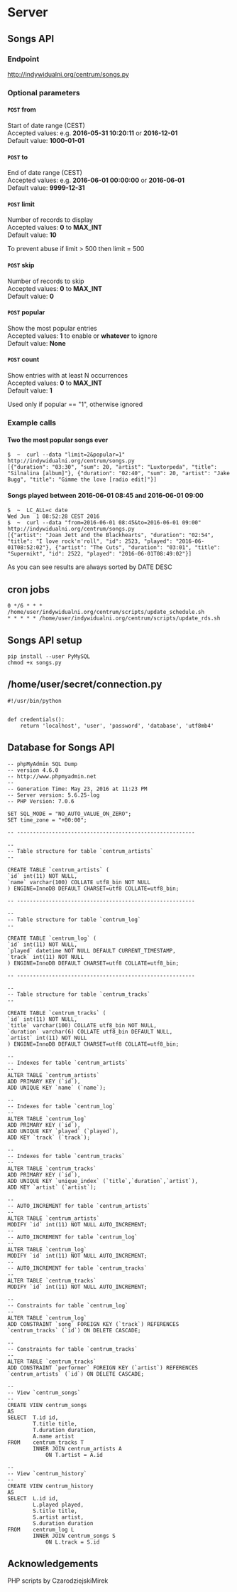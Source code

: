 Server
==============

Songs API
--------------

### Endpoint

http://indywidualni.org/centrum/songs.py

### Optional parameters

#### `POST`  from 
Start of date range (CEST)  
Accepted values: e.g. **2016-05-31 10:20:11** or **2016-12-01**  
Default value: **1000-01-01**

#### `POST`  to 
End of date range (CEST)  
Accepted values: e.g. **2016-06-01 00:00:00** or **2016-06-01**  
Default value: **9999-12-31**

#### `POST`  limit 
Number of records to display  
Accepted values: **0** to **MAX_INT**  
Default value: **10**

To prevent abuse if limit > 500 then limit = 500

#### `POST`  skip 
Number of records to skip  
Accepted values: **0** to **MAX_INT**  
Default value: **0**

#### `POST`  popular 
Show the most popular entries  
Accepted values: **1** to enable or **whatever** to ignore  
Default value: **None**

#### `POST`  count 
Show entries with at least N occurrences  
Accepted values: **0** to **MAX_INT**  
Default value: **1**  

Used only if popular == "1", otherwise ignored

### Example calls

#### Two the most popular songs ever

    $  ~  curl --data "limit=2&popular=1" http://indywidualni.org/centrum/songs.py
    [{"duration": "03:30", "sum": 20, "artist": "Luxtorpeda", "title": "Silnalina [album]"}, {"duration": "02:40", "sum": 20, "artist": "Jake Bugg", "title": "Gimme the love [radio edit]"}]

#### Songs played between 2016-06-01 08:45 and 2016-06-01 09:00

    $  ~  LC_ALL=c date
    Wed Jun  1 08:52:28 CEST 2016
    $  ~  curl --data "from=2016-06-01 08:45&to=2016-06-01 09:00" http://indywidualni.org/centrum/songs.py
    [{"artist": "Joan Jett and the Blackhearts", "duration": "02:54", "title": "I love rock'n'roll", "id": 2523, "played": "2016-06-01T08:52:02"}, {"artist": "The Cuts", "duration": "03:01", "title": "Supernikt", "id": 2522, "played": "2016-06-01T08:49:02"}]

As you can see results are always sorted by DATE DESC

cron jobs
--------------

    0 */6 * * * /home/user/indywidualni.org/centrum/scripts/update_schedule.sh
    * * * * * /home/user/indywidualni.org/centrum/scripts/update_rds.sh

Songs API setup
--------------

    pip install --user PyMySQL
    chmod +x songs.py
    
/home/user/secret/connection.py
--------------

    #!/usr/bin/python
    
    
    def credentials():
        return 'localhost', 'user', 'password', 'database', 'utf8mb4'

Database for Songs API
--------------

    -- phpMyAdmin SQL Dump
    -- version 4.6.0
    -- http://www.phpmyadmin.net
    --
    -- Generation Time: May 23, 2016 at 11:23 PM
    -- Server version: 5.6.25-log
    -- PHP Version: 7.0.6

    SET SQL_MODE = "NO_AUTO_VALUE_ON_ZERO";
    SET time_zone = "+00:00";

    -- --------------------------------------------------------

    --
    -- Table structure for table `centrum_artists`
    --

    CREATE TABLE `centrum_artists` (
    `id` int(11) NOT NULL,
    `name` varchar(100) COLLATE utf8_bin NOT NULL
    ) ENGINE=InnoDB DEFAULT CHARSET=utf8 COLLATE=utf8_bin;

    -- --------------------------------------------------------

    --
    -- Table structure for table `centrum_log`
    --

    CREATE TABLE `centrum_log` (
    `id` int(11) NOT NULL,
    `played` datetime NOT NULL DEFAULT CURRENT_TIMESTAMP,
    `track` int(11) NOT NULL
    ) ENGINE=InnoDB DEFAULT CHARSET=utf8 COLLATE=utf8_bin;

    -- --------------------------------------------------------

    --
    -- Table structure for table `centrum_tracks`
    --

    CREATE TABLE `centrum_tracks` (
    `id` int(11) NOT NULL,
    `title` varchar(100) COLLATE utf8_bin NOT NULL,
    `duration` varchar(6) COLLATE utf8_bin DEFAULT NULL,
    `artist` int(11) NOT NULL
    ) ENGINE=InnoDB DEFAULT CHARSET=utf8 COLLATE=utf8_bin;

    --
    -- Indexes for table `centrum_artists`
    --
    ALTER TABLE `centrum_artists`
    ADD PRIMARY KEY (`id`),
    ADD UNIQUE KEY `name` (`name`);

    --
    -- Indexes for table `centrum_log`
    --
    ALTER TABLE `centrum_log`
    ADD PRIMARY KEY (`id`),
    ADD UNIQUE KEY `played` (`played`),
    ADD KEY `track` (`track`);

    --
    -- Indexes for table `centrum_tracks`
    --
    ALTER TABLE `centrum_tracks`
    ADD PRIMARY KEY (`id`),
    ADD UNIQUE KEY `unique_index` (`title`,`duration`,`artist`),
    ADD KEY `artist` (`artist`);

    --
    -- AUTO_INCREMENT for table `centrum_artists`
    --
    ALTER TABLE `centrum_artists`
    MODIFY `id` int(11) NOT NULL AUTO_INCREMENT;
    --
    -- AUTO_INCREMENT for table `centrum_log`
    --
    ALTER TABLE `centrum_log`
    MODIFY `id` int(11) NOT NULL AUTO_INCREMENT;
    --
    -- AUTO_INCREMENT for table `centrum_tracks`
    --
    ALTER TABLE `centrum_tracks`
    MODIFY `id` int(11) NOT NULL AUTO_INCREMENT;

    --
    -- Constraints for table `centrum_log`
    --
    ALTER TABLE `centrum_log`
    ADD CONSTRAINT `song` FOREIGN KEY (`track`) REFERENCES `centrum_tracks` (`id`) ON DELETE CASCADE;

    --
    -- Constraints for table `centrum_tracks`
    --
    ALTER TABLE `centrum_tracks`
    ADD CONSTRAINT `performer` FOREIGN KEY (`artist`) REFERENCES `centrum_artists` (`id`) ON DELETE CASCADE;

    --
    -- View `centrum_songs`
    --
    CREATE VIEW centrum_songs
    AS
    SELECT  T.id id,
            T.title title,
            T.duration duration,
            A.name artist
    FROM    centrum_tracks T
            INNER JOIN centrum_artists A
                ON T.artist = A.id

    --
    -- View `centrum_history`
    --
    CREATE VIEW centrum_history
    AS
    SELECT  L.id id,
            L.played played,
            S.title title,
            S.artist artist,
            S.duration duration
    FROM    centrum_log L
            INNER JOIN centrum_songs S
                ON L.track = S.id

Acknowledgements
--------------

PHP scripts by CzarodziejskiMirek

